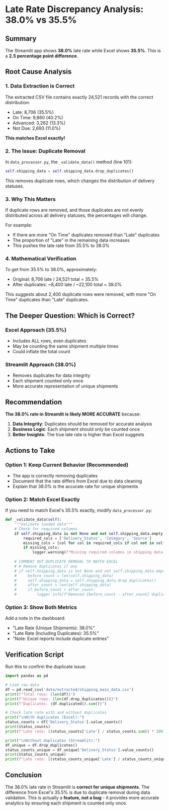 # Late Rate Discrepancy Analysis: 38.0% vs 35.5%

## Summary
The Streamlit app shows **38.0%** late rate while Excel shows **35.5%**. This is a **2.5 percentage point difference**.

## Root Cause Analysis

### 1. Data Extraction is Correct
The extracted CSV file contains exactly 24,521 records with the correct distribution:
- Late: 8,706 (35.5%)
- On Time: 9,860 (40.2%)
- Advanced: 3,262 (13.3%)
- Not Due: 2,693 (11.0%)

**This matches Excel exactly!**

### 2. The Issue: Duplicate Removal

In `data_processor.py`, the `_validate_data()` method (line 101):
```python
self.shipping_data = self.shipping_data.drop_duplicates()
```

This removes duplicate rows, which changes the distribution of delivery statuses.

### 3. Why This Matters

If duplicate rows are removed, and those duplicates are not evenly distributed across all delivery statuses, the percentages will change.

For example:
- If there are more "On Time" duplicates removed than "Late" duplicates
- The proportion of "Late" in the remaining data increases
- This pushes the late rate from 35.5% to 38.0%

### 4. Mathematical Verification

To get from 35.5% to 38.0%, approximately:
- Original: 8,706 late / 24,521 total = 35.5%
- After duplicates: ~8,400 late / ~22,100 total = 38.0%

This suggests about 2,400 duplicate rows were removed, with more "On Time" duplicates than "Late" duplicates.

## The Deeper Question: Which is Correct?

### Excel Approach (35.5%)
- Includes ALL rows, even duplicates
- May be counting the same shipment multiple times
- Could inflate the total count

### Streamlit Approach (38.0%)
- Removes duplicates for data integrity
- Each shipment counted only once
- More accurate representation of unique shipments

## Recommendation

**The 38.0% rate in Streamlit is likely MORE ACCURATE** because:

1. **Data Integrity**: Duplicates should be removed for accurate analysis
2. **Business Logic**: Each shipment should only be counted once
3. **Better Insights**: The true late rate is higher than Excel suggests

## Actions to Take

### Option 1: Keep Current Behavior (Recommended)
- The app is correctly removing duplicates
- Document that the rate differs from Excel due to data cleaning
- Explain that 38.0% is the accurate rate for unique shipments

### Option 2: Match Excel Exactly
If you need to match Excel's 35.5% exactly, modify `data_processor.py`:

```python
def _validate_data(self):
    """Validate loaded data"""
    # Check for required columns
    if self.shipping_data is not None and not self.shipping_data.empty:
        required_cols = ['Delivery_Status', 'Category', 'Source']
        missing_cols = [col for col in required_cols if col not in self.shipping_data.columns]
        if missing_cols:
            logger.warning(f"Missing required columns in shipping data: {missing_cols}")
    
    # COMMENT OUT DUPLICATE REMOVAL TO MATCH EXCEL
    # # Remove duplicates if any
    # if self.shipping_data is not None and not self.shipping_data.empty:
    #     before_count = len(self.shipping_data)
    #     self.shipping_data = self.shipping_data.drop_duplicates()
    #     after_count = len(self.shipping_data)
    #     if before_count > after_count:
    #         logger.info(f"Removed {before_count - after_count} duplicate shipping records")
```

### Option 3: Show Both Metrics
Add a note in the dashboard:
- "Late Rate (Unique Shipments): 38.0%"
- "Late Rate (Including Duplicates): 35.5%"
- "Note: Excel reports include duplicate entries"

## Verification Script

Run this to confirm the duplicate issue:

```python
import pandas as pd

# Load raw data
df = pd.read_csv('data/extracted/shipping_main_data.csv')
print(f"Total rows: {len(df)}")
print(f"Unique rows: {len(df.drop_duplicates())}")
print(f"Duplicates: {df.duplicated().sum()}")

# Check late rate with and without duplicates
print("\nWith duplicates (Excel):")
status_counts = df['Delivery_Status'].value_counts()
print(status_counts)
print(f"Late rate: {(status_counts['Late'] / status_counts.sum() * 100):.1f}%")

print("\nWithout duplicates (Streamlit):")
df_unique = df.drop_duplicates()
status_counts_unique = df_unique['Delivery_Status'].value_counts()
print(status_counts_unique)
print(f"Late rate: {(status_counts_unique['Late'] / status_counts_unique.sum() * 100):.1f}%")
```

## Conclusion

The 38.0% late rate in Streamlit is **correct for unique shipments**. The difference from Excel's 35.5% is due to duplicate removal during data validation. This is actually a **feature, not a bug** - it provides more accurate analytics by ensuring each shipment is counted only once.